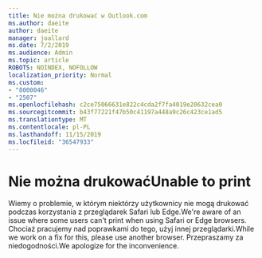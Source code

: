 ```yaml
---
title: Nie można drukować w Outlook.com
ms.author: daeite
author: daeite
manager: joallard
ms.date: 7/2/2019
ms.audience: Admin
ms.topic: article
ROBOTS: NOINDEX, NOFOLLOW
localization_priority: Normal
ms.custom:
- "8000046"
- "2507"
ms.openlocfilehash: c2ce75066631e822c4cda2f7fa4019e20632cea0
ms.sourcegitcommit: b43f77221f47b50c41197a448a9c26c423ce1ad5
ms.translationtype: MT
ms.contentlocale: pl-PL
ms.lasthandoff: 11/15/2019
ms.locfileid: "36547933"
---
```

# <a name="unable-to-print"></a><span data-ttu-id="b06e8-102">Nie można drukować</span><span class="sxs-lookup"><span data-stu-id="b06e8-102">Unable to print</span></span>

<span data-ttu-id="b06e8-103">Wiemy o problemie, w którym niektórzy użytkownicy nie mogą drukować podczas korzystania z przeglądarek Safari lub Edge.</span><span class="sxs-lookup"><span data-stu-id="b06e8-103">We're aware of an issue where some users can't print when using Safari or Edge browsers.</span></span> <span data-ttu-id="b06e8-104">Chociaż pracujemy nad poprawkami do tego, użyj innej przeglądarki.</span><span class="sxs-lookup"><span data-stu-id="b06e8-104">While we work on a fix for this, please use another browser.</span></span> <span data-ttu-id="b06e8-105">Przepraszamy za niedogodności.</span><span class="sxs-lookup"><span data-stu-id="b06e8-105">We apologize for the inconvenience.</span></span>